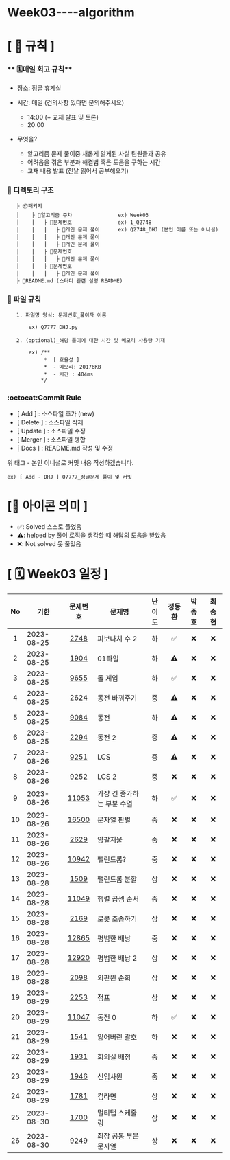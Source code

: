 # Week03----algorithm

# **[ 🚫 규칙 ]**

### ** 🗓매일 회고 규칙**
- 장소: 정글 휴게실
- 시간: 매일 (건의사항 있다면 문의해주세요)
    - 14:00  (+ 교재 발표 및 토론)
    - 20:00  
    
- 무엇을?
    - 알고리즘 문제 풀이중 새롭게 알게된 사실 팀원들과 공유
    - 어려움을 겪은 부분과 해결법 혹은 도움을 구하는 시간
    - 교재 내용 발표 (전날 읽어서 공부해오기)

### **📌 디렉토리 구조**

       ├ 📦패키지
       ⎮    ├ 📁알고리즘 주차               ex) Week03
       ⎮    ⎮   ├ 📁문제번호               ex) 1_Q2748
       ⎮    ⎮   ⎮   ├︎ 📃개인 문제 풀이      ex) Q2748_DHJ (본인 이름 또는 이니셜)
       ⎮    ⎮   ⎮   ├︎ 📃개인 문제 풀이
       ⎮    ⎮   ⎮   ├ 📃개인 문제 풀이
       ⎮    ⎮   ├ 📁문제번호  
       ⎮    ⎮   ⎮   ├︎ 📃개인 문제 풀이
       ⎮    ⎮   ├ 📁문제번호
       ⎮    ⎮   ⎮   ├ 📃개인 문제 풀이
       ├ 📝README.md (스터디 관련 설명 README)


### **📌 파일 규칙**

       1. 파일명 양식: 문제번호_풀이자 이름
   
           ex) Q7777_DHJ.py

       2. (optional)_해당 풀이에 대한 시간 및 메모리 사용량 기재
           
           ex) /**
                *  [ 효율성 ]
                *  - 메모리: 20176KB
                *  - 시간 : 404ms
               */

### **:octocat:Commit Rule** ###
- [ Add ]    : 소스파일 추가 (new)
- [ Delete ] : 소스파일 삭제
- [ Update ] : 소스파일 수정
- [ Merger ] : 소스파일 병합
- [ Docs ]   : README.md 작성 및 수정

위 태그 - 본인 이니셜로 커밋 내용 작성하겠습니다.

    ex) [ Add - DHJ ] Q7777_정글문제 풀이 및 커밋

# **[📌 아이콘 의미 ]**
- ✅: Solved 스스로 풀었음
- ⚠️: helped by 풀이 로직을 생각할 때 해답의 도움을 받았음
- ❌: Not solved 못 풀었음

# **[ 🗓 Week03 일정 ]**

|No|기한|문제번호|문제명|난이도|정동환|박종호|최승현
|:-:|------|:-----:|-------|:-----:|:-----:|:-----:|:-----:|
|1|2023-08-25|[2748](https://boj.kr/2748)|피보나치 수 2|하|✅|❌|❌|
|2|2023-08-25|[1904](https://boj.kr/1904)|01타일|하|⚠️|❌|❌|
|3|2023-08-25|[9655](https://boj.kr/9655)|돌 게임|하|✅|❌|❌|
|4|2023-08-25|[2624](https://boj.kr/2624)|동전 바꿔주기|중|⚠️|❌|❌|
|5|2023-08-25|[9084](https://boj.kr/9084)|동전|하|⚠️|❌|❌|
|6|2023-08-25|[2294](https://boj.kr/2294)|동전 2|중|⚠️|❌|❌|
|7|2023-08-26|[9251](https://boj.kr/9251)|LCS|중|⚠️|❌|❌|
|8|2023-08-26|[9252](https://boj.kr/9252)|LCS 2|중|❌|❌|❌|
|9|2023-08-26|[11053](https://boj.kr/11053)|가장 긴 증가하는 부분 수열|하|✅|❌|❌|
|10|2023-08-26|[16500](https://boj.kr/16500)|문자열 판별|중|❌|❌|❌|
|11|2023-08-26|[2629](https://boj.kr/2629)|양팔저울|중|❌|❌|❌|
|12|2023-08-26|[10942](https://boj.kr/10942)|팰린드롬?|중|❌|❌|❌|
|13|2023-08-28|[1509](https://boj.kr/1509)|팰린드롬 분할|상|❌|❌|❌|
|14|2023-08-28|[11049](https://boj.kr/11049)|행렬 곱셈 순서|중|❌|❌|❌|
|15|2023-08-28|[2169](https://boj.kr/2169)|로봇 조종하기|상|❌|❌|❌|
|16|2023-08-28|[12865](https://boj.kr/12865)|평범한 배낭|중|❌|❌|❌|
|17|2023-08-28|[12920](https://boj.kr/12920)|평범한 배낭 2|상|❌|❌|❌|
|18|2023-08-28|[2098](https://boj.kr/2098)|외판원 순회|상|❌|❌|❌|
|19|2023-08-29|[2253](https://boj.kr/2253)|점프|상|❌|❌|❌|
|20|2023-08-29|[11047](https://boj.kr/11047)|동전 0|하|✅|❌|❌|
|21|2023-08-29|[1541](https://boj.kr/1541)|잃어버린 괄호|하|❌|❌|❌|
|22|2023-08-29|[1931](https://boj.kr/1931)|회의실 배정|중|❌|❌|❌|
|23|2023-08-29|[1946](https://boj.kr/1946)|신입사원|중|❌|❌|❌|
|24|2023-08-29|[1781](https://boj.kr/1781)|컵라면|상|❌|❌|❌|
|25|2023-08-30|[1700](https://boj.kr/1700)|멀티탭 스케줄링|상|❌|❌|❌|
|26|2023-08-30|[9249](https://boj.kr/9249)|최장 공통 부분 문자열|상|❌|❌|❌|


